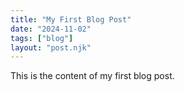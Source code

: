 ```yaml
---
title: "My First Blog Post"
date: "2024-11-02"
tags: ["blog"]
layout: "post.njk"
---
```


This is the content of my first blog post.
